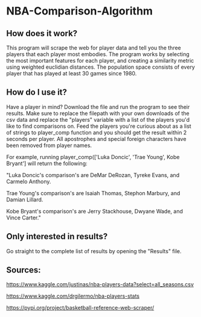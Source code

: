 # NBA-Comparison-Algorithm

## How does it work?
This program will scrape the web for player data and tell you the three players that each player most embodies. The program works by selecting the most important features for each player, and creating a similarity metric using weighted euclidian distances. The population space consists of every player that has played at least 30 games since 1980.

## How do I use it?
Have a player in mind? Download the file and run the program to see their results. Make sure to replace the filepath with your own downloads of the csv data and replace the "players" variable with a list of the players you'd like to find comparisons on. Feed the players you're curious about as a list of strings to player_comp function and you should get the result within 2 seconds per player. All apostrophes and special foreign characters have been removed from player names. 

For example, running player_comp(['Luka Doncic', 'Trae Young', Kobe Bryant'] will return the following:

"Luka Doncic's comparison's are DeMar DeRozan, Tyreke Evans, and Carmelo Anthony.

Trae Young's comparison's are Isaiah Thomas, Stephon Marbury, and Damian Lillard.

Kobe Bryant's comparison's are Jerry Stackhouse, Dwyane Wade, and Vince Carter."

## Only interested in results? 
Go straight to the complete list of results by opening the "Results" file. 





## Sources:
https://www.kaggle.com/justinas/nba-players-data?select=all_seasons.csv

https://www.kaggle.com/drgilermo/nba-players-stats

https://pypi.org/project/basketball-reference-web-scraper/
